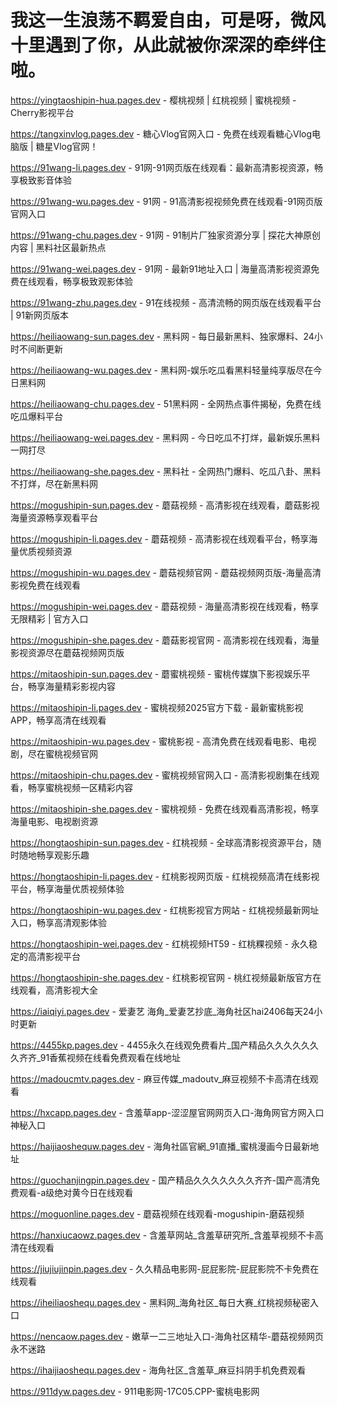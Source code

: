 # 我这一生浪荡不羁爱自由，可是呀，微风十里遇到了你，从此就被你深深的牵绊住啦。
https://yingtaoshipin-hua.pages.dev - 樱桃视频 | 红桃视频 | 蜜桃视频 - Cherry影视平台

https://tangxinvlog.pages.dev - 糖心Vlog官网入口 - 免费在线观看糖心Vlog电脑版 | 糖星Vlog官网！

https://91wang-li.pages.dev - 91网-91网页版在线观看：最新高清影视资源，畅享极致影音体验

https://91wang-wu.pages.dev - 91网 - 91高清影视视频免费在线观看-91网页版官网入口

https://91wang-chu.pages.dev - 91网 - 91制片厂独家资源分享 | 探花大神原创内容 | 黑料社区最新热点

https://91wang-wei.pages.dev - 91网 - 最新91地址入口 | 海量高清影视资源免费在线观看，畅享极致观影体验

https://91wang-zhu.pages.dev - 91在线视频 - 高清流畅的网页版在线观看平台 | 91新网页版本

https://heiliaowang-sun.pages.dev - 黑料网 - 每日最新黑料、独家爆料、24小时不间断更新

https://heiliaowang-wu.pages.dev - 黑料网-娱乐吃瓜看黑料轻量纯享版尽在今日黑料网

https://heiliaowang-chu.pages.dev - 51黑料网 - 全网热点事件揭秘，免费在线吃瓜爆料平台

https://heiliaowang-wei.pages.dev - 黑料网 - 今日吃瓜不打烊，最新娱乐黑料一网打尽

https://heiliaowang-she.pages.dev - 黑料社 - 全网热门爆料、吃瓜八卦、黑料不打烊，尽在新黑料网

https://mogushipin-sun.pages.dev - 蘑菇视频 - 高清影视在线观看，蘑菇影视海量资源畅享观看平台

https://mogushipin-li.pages.dev - 蘑菇视频 - 高清影视在线观看平台，畅享海量优质视频资源

https://mogushipin-wu.pages.dev - 蘑菇视频官网 - 蘑菇视频网页版-海量高清影视免费在线观看

https://mogushipin-wei.pages.dev - 蘑菇视频 - 海量高清影视在线观看，畅享无限精彩 | 官方入口

https://mogushipin-she.pages.dev - 蘑菇影视官网 - 高清影视在线观看，海量影视资源尽在蘑菇视频网页版

https://mitaoshipin-sun.pages.dev - 蘑蜜桃视频 - 蜜桃传媒旗下影视娱乐平台，畅享海量精彩影视内容

https://mitaoshipin-li.pages.dev - 蜜桃视频2025官方下载 - 最新蜜桃影视APP，畅享高清在线观看

https://mitaoshipin-wu.pages.dev - 蜜桃影视 - 高清免费在线观看电影、电视剧，尽在蜜桃视频官网

https://mitaoshipin-chu.pages.dev - 蜜桃视频官网入口 - 高清影视剧集在线观看，畅享蜜桃视频一区精彩内容

https://mitaoshipin-she.pages.dev - 蜜桃视频 - 免费在线观看高清影视，畅享海量电影、电视剧资源

https://hongtaoshipin-sun.pages.dev - 红桃视频 - 全球高清影视资源平台，随时随地畅享观影乐趣

https://hongtaoshipin-li.pages.dev - 红桃影视网页版 - 红桃视频高清在线影视平台，畅享海量优质视频体验

https://hongtaoshipin-wu.pages.dev - 红桃影视官方网站 - 红桃视频最新网址入口，畅享高清观影体验

https://hongtaoshipin-wei.pages.dev - 红桃视频HT59 - 红桃粿视频 - 永久稳定的高清影视平台

https://hongtaoshipin-she.pages.dev - 红桃影视官网 - 桃红视频最新版官方在线观看，高清影视大全

https://iaiqiyi.pages.dev - 爱妻艺 海角_爱妻艺抄底_海角社区hai2406每天24小时更新

https://4455kp.pages.dev - 4455永久在线观免费看片_国产精品久久久久久久久齐齐_91香蕉视频在线看免费观看在线地址

https://madoucmtv.pages.dev - 麻豆传媒_madoutv_麻豆视频不卡高清在线观看

https://hxcapp.pages.dev - 含羞草app-涩涩屋官网网页入口-海角网官方网入口神秘入口

https://haijiaoshequw.pages.dev - 海角社區官網_91直播_蜜桃漫画今日最新地址

https://guochanjingpin.pages.dev - 国产精品久久久久久久久齐齐-国产高清免费观看-a级绝对黄今日在线观看

https://moguonline.pages.dev - 蘑菇视频在线观看-mogushipin-磨菇视频

https://hanxiucaowz.pages.dev - 含羞草网站_含羞草研究所_含羞草视频不卡高清在线观看

https://jiujiujinpin.pages.dev - 久久精品电影网-屁屁影院-屁屁影院不卡免费在线观看

https://iheiliaoshequ.pages.dev - 黑料网_海角社区_每日大赛_红桃视频秘密入口

https://nencaow.pages.dev - 嫩草一二三地址入口-海角社区精华-蘑菇视频网页永不迷路

https://ihaijiaoshequ.pages.dev - 海角社区_含羞草_麻豆抖阴手机免费观看

https://911dyw.pages.dev - 911电影网-17C05.CPP-蜜桃电影网
